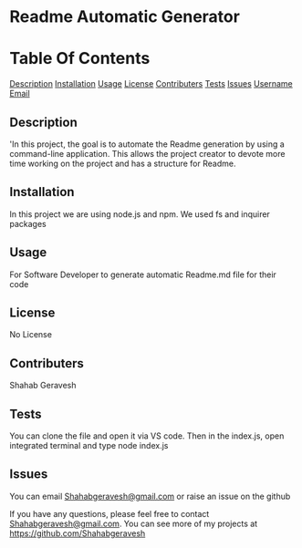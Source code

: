 # Readme Automatic Generator


# Table Of Contents

[Description](#description)
[Installation](#installation)
[Usage](#usage)
[License](#license)
[Contributers](#contributers)
[Tests](#tests)
[Issues](#issues)
[Username](#username)
[Email](#email)

## Description

'In this project, the goal is to automate the Readme generation by using a command-line application. This allows the project creator to devote more time working on the project and has a structure for Readme.

## Installation

In this project we are using node.js and npm. We used fs and inquirer packages

## Usage

For Software Developer to generate automatic Readme.md file for their code

## License

No License

## Contributers

Shahab Geravesh

## Tests

You can clone the file and open it via VS code. Then in the index.js, open integrated terminal and type node index.js

## Issues

You can email Shahabgeravesh@gmail.com or raise an issue on the github

If you have any questions, please feel free to contact Shahabgeravesh@gmail.com.
You can see more of my projects at https://github.com/Shahabgeravesh
